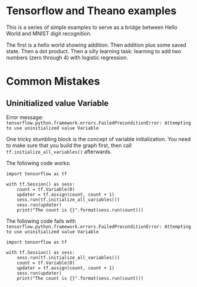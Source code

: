 # Tensorflow and Theano examples

This is a series of simple examples to serve as a bridge between Hello World and MNIST digit recognition.

The first is a hello world showing addition.
Then addition plus some saved state.
Then a dot product.
Then a silly learning task: learning to add two numbers (zero through 4) with logistic regression.

# Common Mistakes
## Uninitialized value Variable

Error message: `tensorflow.python.framework.errors.FailedPreconditionError: Attempting to use uninitialized value Variable`

One tricky stumbling block is the concept of variable initialization.
You need to make sure that you build the graph first, then call `tf.initialize_all_variables()` afterwards.

The following code works:

```
import tensorflow as tf

with tf.Session() as sess:
    count = tf.Variable(0)
    updater = tf.assign(count, count + 1)
    sess.run(tf.initialize_all_variables())
    sess.run(updater)
    print("The count is {}".format(sess.run(count)))
```

The following code fails with `tensorflow.python.framework.errors.FailedPreconditionError: Attempting to use uninitialized value Variable`
```
import tensorflow as tf

with tf.Session() as sess:
    sess.run(tf.initialize_all_variables())
    count = tf.Variable(0)
    updater = tf.assign(count, count + 1)
    sess.run(updater)
    print("The count is {}".format(sess.run(count)))
```
